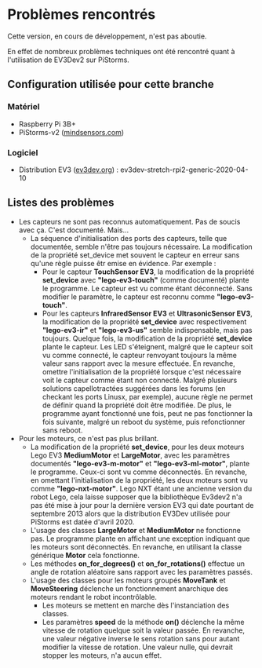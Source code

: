 # Problèmes rencontrés
Cette version, en cours de développement, n'est pas aboutie.

En effet de nombreux problèmes techniques ont été rencontré quant à l'utilisation de EV3Dev2 sur PiStorms.

## Configuration utilisée pour cette branche

### Matériel
- Raspberry Pi 3B+
- PiStorms-v2 ([mindsensors.com](http://www.mindsensors.com/content/78-pistorms-lego-interface))

### Logiciel 
- Distribution EV3 ([ev3dev.org](https://www.ev3dev.org/downloads/)) : ev3dev-stretch-rpi2-generic-2020-04-10

##  Listes des problèmes 
- Les capteurs ne sont pas reconnus automatiquement. Pas de soucis avec ça. C'est documenté. Mais...
  - La séquence d'initialisation des ports des capteurs, telle que documentée, semble n'être pas toujours nécessaire. La modification de la propriété set_device met souvent le capteur en erreur sans qu'une règle puisse êtr emise en évidence. Par exemple :
    - Pour le capteur **TouchSensor EV3**, la modification de la propriété **set_device** avec **"lego-ev3-touch"** (comme documenté) plante le programme. Le capteur est vu comme étant déconnecté. Sans modifier le paramètre, le capteur est reconnu comme **"lego-ev3-touch"**.
    - Pour les capteurs **InfraredSensor EV3** et **UltrasonicSensor EV3**, la modification de la propriété **set_device** avec respectivement **"lego-ev3-ir"** et **"lego-ev3-us"** semble indispensable, mais pas toujours. Quelque fois, la modification de la propriété **set_device** plante le capteur. Les LED s'éteignent, malgré que le capteur soit vu comme connecté, le capteur renvoyant toujours la même valeur sans rapport avec la mesure effectuée. En revanche, omettre l'initialisation de la propriété lorsque c'est nécessaire voit le capteur comme étant non connecté. Malgré plusieurs solutions capellotractées suggérées dans les forums (en checkant les ports Linusx, par exemple), aucune règle ne permet de définir quand la propriété doit être modifiée. De plus, le programme ayant fonctionné une fois, peut ne pas fonctionner la fois suivante, malgré un reboot du système, puis refonctionner sans reboot.
- Pour les moteurs, ce n'est pas plus brillant. 
  - La modification de la propriété **set_device**, pour les deux moteurs Lego  EV3 **MediumMotor** et **LargeMotor**, avec les paramètres documentés **"lego-ev3-m-motor"** et **"lego-ev3-ml-motor"**, plante le programme. Ceux-ci sont vu comme déconnectés. En revanche, en omettant l'initialisation de la propriété, les deux moteurs sont vu comme **"lego-nxt-motor"**. Lego NXT étant une ancienne version du robot Lego, cela laisse supposer que la bibliothèque Ev3dev2 n'a pas été mise à jour pour la dernière version EV3 qui date pourtant de septembre 2013 alors que la distribution EV3Dev utilisée pour PiStorms est datée d'avril 2020.
  - L'usage des classes **LargeMotor** et **MediumMotor** ne fonctionne pas. Le programme plante en affichant une exception indiquant que les moteurs sont déconnectés. En revanche, en utilisant la classe générique **Motor** cela fonctionne.
  - Les méthodes **on_for_degrees()** et **on_for_rotations()** effectue un angle de rotation aléatoire sans rapport avec les paramètres passés. 
  - L'usage des classes pour les moteurs groupés **MoveTank** et **MoveSteering** déclenche un fonctionnement anarchique des moteurs rendant le robot incontrôlable.
    - Les moteurs se mettent en marche dès l'instanciation des classes. 
    - Les paramètres **speed** de la méthode **on()** déclenche la même vitesse de rotation quelque soit la valeur passée. En revanche, une valeur négative inverse le sens rotation sans pour autant modifier la vitesse de rotation. Une valeur nulle, qui devrait stopper les moteurs, n'a aucun effet.

